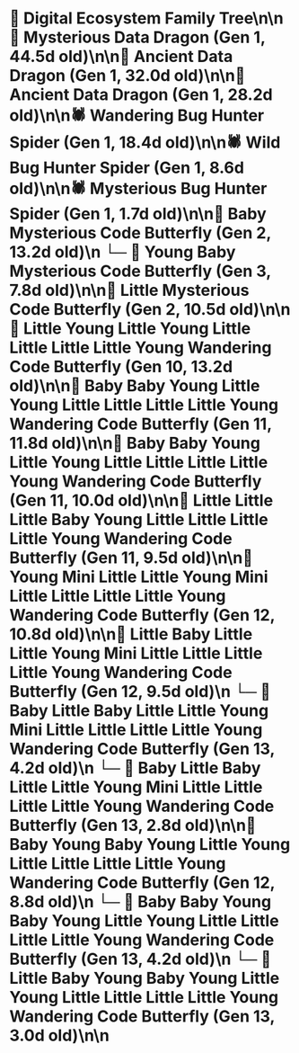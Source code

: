 # 🌳 Digital Ecosystem Family Tree\n\n🐉 Mysterious Data Dragon (Gen 1, 44.5d old)\n\n🐉 Ancient Data Dragon (Gen 1, 32.0d old)\n\n🐉 Ancient Data Dragon (Gen 1, 28.2d old)\n\n🕷️ Wandering Bug Hunter Spider (Gen 1, 18.4d old)\n\n🕷️ Wild Bug Hunter Spider (Gen 1, 8.6d old)\n\n🕷️ Mysterious Bug Hunter Spider (Gen 1, 1.7d old)\n\n🦋 Baby Mysterious Code Butterfly (Gen 2, 13.2d old)\n  └─ 🦋 Young Baby Mysterious Code Butterfly (Gen 3, 7.8d old)\n\n🦋 Little Mysterious Code Butterfly (Gen 2, 10.5d old)\n\n🦋 Little Young Little Young Little Little Little Little Young Wandering Code Butterfly (Gen 10, 13.2d old)\n\n🦋 Baby Baby Young Little Young Little Little Little Little Young Wandering Code Butterfly (Gen 11, 11.8d old)\n\n🦋 Baby Baby Young Little Young Little Little Little Little Young Wandering Code Butterfly (Gen 11, 10.0d old)\n\n🦋 Little Little Little Baby Young Little Little Little Little Young Wandering Code Butterfly (Gen 11, 9.5d old)\n\n🦋 Young Mini Little Little Young Mini Little Little Little Little Young Wandering Code Butterfly (Gen 12, 10.8d old)\n\n🦋 Little Baby Little Little Young Mini Little Little Little Little Young Wandering Code Butterfly (Gen 12, 9.5d old)\n  └─ 🦋 Baby Little Baby Little Little Young Mini Little Little Little Little Young Wandering Code Butterfly (Gen 13, 4.2d old)\n  └─ 🦋 Baby Little Baby Little Little Young Mini Little Little Little Little Young Wandering Code Butterfly (Gen 13, 2.8d old)\n\n🦋 Baby Young Baby Young Little Young Little Little Little Little Young Wandering Code Butterfly (Gen 12, 8.8d old)\n  └─ 🦋 Baby Baby Young Baby Young Little Young Little Little Little Little Young Wandering Code Butterfly (Gen 13, 4.2d old)\n  └─ 🦋 Little Baby Young Baby Young Little Young Little Little Little Little Young Wandering Code Butterfly (Gen 13, 3.0d old)\n\n